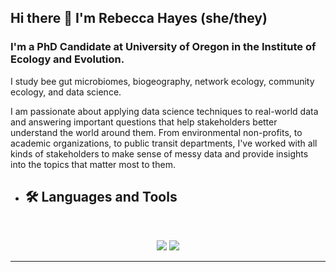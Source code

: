 ## Hi there 👋 I'm Rebecca Hayes (she/they)  

### I'm a PhD Candidate at University of Oregon in the Institute of Ecology and Evolution.  

I study bee gut microbiomes, biogeography, network ecology, community ecology, and data science.  

I am passionate about applying data science techniques to real-world data and answering important questions that help stakeholders better understand the world around them. From environmental non-profits, to academic organizations, to public transit departments, I've worked with all kinds of stakeholders to make sense of messy data and provide insights into the topics that matter most to them.

- ## 🛠️ Languages and Tools

<br>

<p align="center">
  <img src="https://skillicons.dev/icons?i=java,spring,ts,nodejs,react,nextjs,mongodb,postgres,prisma" />
  <img src="https://skillicons.dev/icons?i=html,css,sass,tailwind,js,vue,redux,d3,git,postman,figma" />
</p>

<hr>




<!--
**hayesrebecca/hayesrebecca** is a ✨ _special_ ✨ repository because its `README.md` (this file) appears on your GitHub profile.

Here are some ideas to get you started:

- 🔭 I’m currently working on ...
- 🌱 I’m currently learning ...
- 👯 I’m looking to collaborate on ...
- 🤔 I’m looking for help with ...
- 💬 Ask me about ...
- 📫 How to reach me: ...
- 😄 Pronouns: ...
- ⚡ Fun fact: ...
-->
